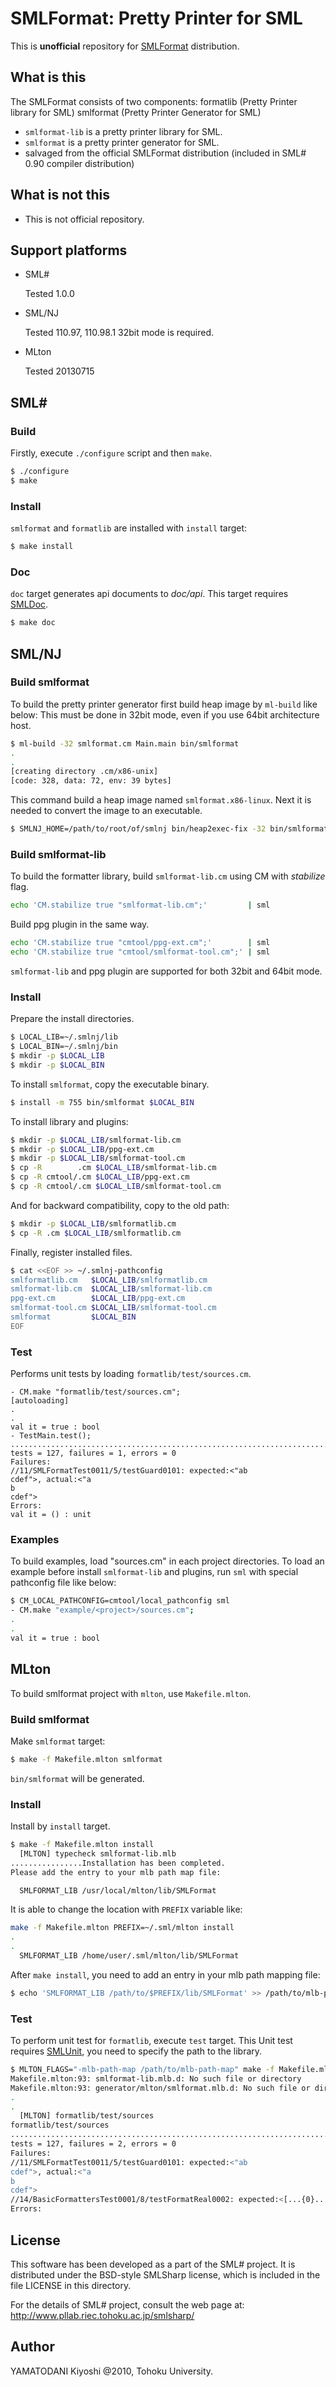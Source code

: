 # SMLFormat: Pretty Printer for SML


This is **unofficial** repository for [SMLFormat] distribution.


## What is this

The SMLFormat consists of two components:
  formatlib (Pretty Printer library for SML)
  smlformat (Pretty Printer Generator for SML)

* `smlformat-lib` is a pretty printer library for SML.
* `smlformat` is a pretty printer generator for SML.
* salvaged from the official SMLFormat distribution (included in SML# 0.90 compiler distribution)


## What is **not** this

* This is not official repository.


## Support platforms

* SML#

    Tested 1.0.0

* SML/NJ

    Tested 110.97, 110.98.1
    32bit mode is required.

* MLton

    Tested 20130715


## SML&#x23;

### Build

Firstly, execute `./configure` script and then `make`.

```sh
$ ./configure
$ make
```


### Install

`smlformat` and `formatlib` are installed with `install` target:

```sh
$ make install
```


### Doc

`doc` target generates api documents to *doc/api*.
This target requires [SMLDoc].

```sh
$ make doc
```


## SML/NJ

### Build smlformat

To build the pretty printer generator first build heap image by `ml-build` like below:
This must be done in 32bit mode, even if you use 64bit architecture host.

```sh
$ ml-build -32 smlformat.cm Main.main bin/smlformat
.
.
[creating directory .cm/x86-unix]
[code: 328, data: 72, env: 39 bytes]
```

This command build a heap image named `smlformat.x86-linux`.
Next it is needed to convert the image to an executable.

```sh
$ SMLNJ_HOME=/path/to/root/of/smlnj bin/heap2exec-fix -32 bin/smlformat.x86-linux bin/smlformat
```


### Build smlformat-lib

To build the formatter library, build `smlformat-lib.cm` using CM with _stabilize_ flag.

```sh
echo 'CM.stabilize true "smlformat-lib.cm";'         | sml
```

Build ppg plugin in the same way.


```sh
echo 'CM.stabilize true "cmtool/ppg-ext.cm";'        | sml
echo 'CM.stabilize true "cmtool/smlformat-tool.cm";' | sml
```

`smlformat-lib` and ppg plugin are supported for both 32bit and 64bit mode.


### Install

Prepare the install directories.

```sh
$ LOCAL_LIB=~/.smlnj/lib
$ LOCAL_BIN=~/.smlnj/bin
$ mkdir -p $LOCAL_LIB
$ mkdir -p $LOCAL_BIN
```

To install `smlformat`, copy the executable binary.

```sh
$ install -m 755 bin/smlformat $LOCAL_BIN
```

To install library and plugins:

```sh
$ mkdir -p $LOCAL_LIB/smlformat-lib.cm
$ mkdir -p $LOCAL_LIB/ppg-ext.cm
$ mkdir -p $LOCAL_LIB/smlformat-tool.cm
$ cp -R        .cm $LOCAL_LIB/smlformat-lib.cm
$ cp -R cmtool/.cm $LOCAL_LIB/ppg-ext.cm
$ cp -R cmtool/.cm $LOCAL_LIB/smlformat-tool.cm
```

And for backward compatibility, copy to the old path:

```sh
$ mkdir -p $LOCAL_LIB/smlformatlib.cm
$ cp -R .cm $LOCAL_LIB/smlformatlib.cm
```

Finally, register installed files.


```sh
$ cat <<EOF >> ~/.smlnj-pathconfig
smlformatlib.cm   $LOCAL_LIB/smlformatlib.cm
smlformat-lib.cm  $LOCAL_LIB/smlformat-lib.cm
ppg-ext.cm        $LOCAL_LIB/ppg-ext.cm
smlformat-tool.cm $LOCAL_LIB/smlformat-tool.cm
smlformat         $LOCAL_BIN
EOF
```


### Test

Performs unit tests by loading `formatlib/test/sources.cm`.

```
- CM.make "formatlib/test/sources.cm";
[autoloading]
.
.
val it = true : bool
- TestMain.test();
.....................................................................................F.........................................
tests = 127, failures = 1, errors = 0
Failures:
//11/SMLFormatTest0011/5/testGuard0101: expected:<"ab
cdef">, actual:<"a
b
cdef">
Errors:
val it = () : unit
```


### Examples

To build examples, load "sources.cm" in each project directories.
To load an example before install `smlformat-lib` and plugins, run `sml` with special pathconfig file like below:

```sh
$ CM_LOCAL_PATHCONFIG=cmtool/local_pathconfig sml
- CM.make "example/<project>/sources.cm";
.
.
val it = true : bool
```


## MLton

To build smlformat project with `mlton`, use `Makefile.mlton`.


### Build smlformat

Make `smlformat` target:

```sh
$ make -f Makefile.mlton smlformat
```

`bin/smlformat` will be generated.


### Install

Install by `install` target.

```sh
$ make -f Makefile.mlton install
  [MLTON] typecheck smlformat-lib.mlb
................Installation has been completed.
Please add the entry to your mlb path map file:

  SMLFORMAT_LIB /usr/local/mlton/lib/SMLFormat

```

It is able to change the location with `PREFIX` variable like:

```sh
make -f Makefile.mlton PREFIX=~/.sml/mlton install
.
.
  SMLFORMAT_LIB /home/user/.sml/mlton/lib/SMLFormat

```

After `make install`, you need to add an entry in your mlb path mapping file:

```sh
$ echo 'SMLFORMAT_LIB /path/to/$PREFIX/lib/SMLFormat' >> /path/to/mlb-path-map
```


### Test

To perform unit test for `formatlib`, execute `test` target.
This Unit test requires [SMLUnit], you need to specify the path to the library.


```sh
$ MLTON_FLAGS="-mlb-path-map /path/to/mlb-path-map" make -f Makefile.mlton test
Makefile.mlton:93: smlformat-lib.mlb.d: No such file or directory
Makefile.mlton:93: generator/mlton/smlformat.mlb.d: No such file or directory
.
.
  [MLTON] formatlib/test/sources
formatlib/test/sources
.....................................................................................F...............F.........................
tests = 127, failures = 2, errors = 0
Failures:
//11/SMLFormatTest0011/5/testGuard0101: expected:<"ab
cdef">, actual:<"a
b
cdef">
//14/BasicFormattersTest0001/8/testFormatReal0002: expected:<[...{0}..., Term #1 = 3, ...]>, actual:<[...{0}..., Term #1 = 1, ...]>
Errors:
```


## License

This software has been developed as a part of the SML# project.
It is distributed under the BSD-style SMLSharp license, which is
included in the file LICENSE in this directory.

For the details of SML# project, consult the web page at:
http://www.pllab.riec.tohoku.ac.jp/smlsharp/

## Author

YAMATODANI Kiyoshi @2010, Tohoku University.


[SMLFormat]: https://www.pllab.riec.tohoku.ac.jp/smlsharp/ja/?SMLFormat "SMLFormat"
[SMLUnit]: http://www.pllab.riec.tohoku.ac.jp/smlsharp/?SMLUnit "SMLUnit"
[SMLDoc]: https://www.pllab.riec.tohoku.ac.jp/smlsharp/ja/?SMLDoc "SMLDoc"

